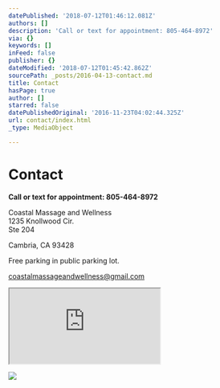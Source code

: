 ```yaml
---
datePublished: '2018-07-12T01:46:12.081Z'
authors: []
description: 'Call or text for appointment: 805-464-8972'
via: {}
keywords: []
inFeed: false
publisher: {}
dateModified: '2018-07-12T01:45:42.862Z'
sourcePath: _posts/2016-04-13-contact.md
title: Contact
hasPage: true
author: []
starred: false
datePublishedOriginal: '2016-11-23T04:02:44.325Z'
url: contact/index.html
_type: MediaObject

---
```

# **Contact**

**Call or text for appointment: 805-464-8972**

Coastal Massage and Wellness  
1235 Knollwood Cir.  
Ste 204

Cambria, CA 93428

Free parking in public parking lot.

coastalmassageandwellness@gmail.com

<iframe src="https://the-grid.github.io/ed-location/?latitude=35.56372151335433&amp;longitude=-121.09225273132323&amp;zoom=16&amp;address=Knollwood%20Cir%2C%20Cambria%2C%20California%2093428%2C%20United%20States" style=""></iframe>

![](https://the-grid-user-content.s3-us-west-2.amazonaws.com/6c2302f9-7b2e-4018-975f-bff9a686666e.jpg)